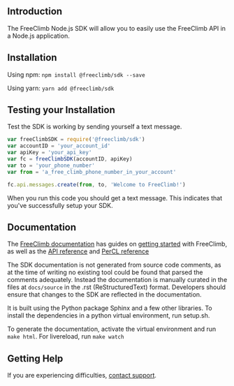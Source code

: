 ## Introduction
The FreeClimb Node.js SDK will allow you to easily use the FreeClimb API in a Node.js application.

## Installation

Using npm: 
`npm install @freeclimb/sdk --save`

Using yarn:
`yarn add @freeclimb/sdk`

## Testing your Installation

Test the SDK is working by sending yourself a text message.

```javascript
var freeClimbSDK = require('@freeclimb/sdk')
var accountID = 'your_account_id'
var apiKey = 'your_api_key'
var fc = freeClimbSDK(accountID, apiKey)
var to = 'your_phone_number'
var from = 'a_free_climb_phone_number_in_your_account'

fc.api.messages.create(from, to, 'Welcome to FreeClimb!')
```

When you run this code you should get a text message. This indicates that you've successfully setup your SDK.

## Documentation

The [FreeClimb documentation](https://docs.freeclimb.com/docs) has guides on [getting started](https://docs.freeclimb.com/docs/getting-started-with-freeclimb
) with FreeClimb, as well as the [API reference](https://docs.freeclimb.com/reference/using-the-api) and [PerCL reference](https://docs.freeclimb.com/reference/percl-overview)

The SDK documentation is not generated from source code comments, as at the time of writing no existing tool could be found that parsed the comments adequately. Instead the documentation is manually curated in the files at `docs/source`  in the .rst (ReStructuredText) format. Developers should ensure that changes to the SDK are reflected in the documentation.

It is built using the Python package Sphinx and a few other libraries. To install the dependencies in a python virtual environment, run setup.sh.

To generate the documentation, activate the virtual environment and run `make html`. For livereload, run `make watch`

## Getting Help

If you are experiencing difficulties, [contact support](https://freeclimb.com/support).
